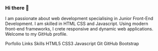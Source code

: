 ### Hi there 👋
I am passionate about web development specialising in Junior Front-End Development. I am skilled in HTML CSS and Javascript. Using modern front-end frameworks, I crete responsive and dynamic web applications. Welcome to my GitHub profile. 


<!--
**Haychmo/Haychmo** is a ✨ _special_ ✨ repository because its `README.md` (this file) appears on your GitHub profile.

Here are some ideas to get you started:

- 🔭 I’m currently working on a Webpage development of a festival. So far I have gathered the font family, the colours used and images using the inspect tool. I have also created a wireframe of the webpage and a webdesign using figma and bootstrap.  
- 🌱 I’m currently learning how to code the festival webpage using HTML CSS and Javascript.  
- 👯 I’m looking to collaborate on ...
- 🤔 I’m looking for help with ...
- 💬 Ask me about ... 
- 📫 How to reach me: ... 
- 😄 Pronouns: ...
- ⚡ Fun fact: ...
-->
Porfolio Links
Skills 
HTML5 CSS3 Javascript Git GitHub Bootstrap
